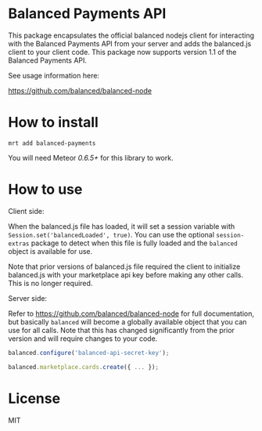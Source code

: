Balanced Payments API
=====================

This package encapsulates the official balanced nodejs client for interacting with the Balanced Payments API from your server and adds the balanced.js client to your client code.  This package now supports version 1.1 of the Balanced Payments API.

See usage information here:

https://github.com/balanced/balanced-node

How to install
==============

`mrt add balanced-payments`

You will need Meteor _0.6.5+_ for this library to work.

How to use
==========

Client side:

When the balanced.js file has loaded, it will set a session variable with `Session.set('balancedLoaded', true)`.  You can use the optional `session-extras` package to detect when this file is fully loaded and the `balanced` object is available for use.

Note that prior versions of balanced.js file required the client to initialize balanced.js with your marketplace api key before making any other calls.  This is no longer required.


Server side:

Refer to https://github.com/balanced/balanced-node for full documentation, but basically `balanced` will become a globally available object that you can use for all calls.  Note that this has changed significantly from the prior version and will require changes to your code.

```js
balanced.configure('balanced-api-secret-key');

balanced.marketplace.cards.create({ ... });
```

License
=======

MIT